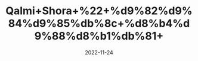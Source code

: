 ---
title: 'Qalmi+Shora+%22+%d9%82%d9%84%d9%85%db%8c+%d8%b4%d9%88%d8%b1%db%81+'
date: '2022-11-24' 
metatag: '' 
inventory: '0' 
draft: false 
# meta description 
shortDescripton: ''
description: 'Chemical+Extracts+%da%a9%d9%85%db%8c%da%a9%d9%84+%d8%b3%d8%aa'
longdescription: ''
tags: ''
brand: ''
subCategory: ''
unit: '50 gm-Pk'
sellCount: '0'
featured: False
# product Price
price: '40.0'
# Product Short Description
shortDescription: ''
productID: '6A32B1E5-AC47-ED11-996A-005056B3A416'
type: 'products'
category: 'Chemical+Extracts+%da%a9%d9%85%db%8c%da%a9%d9%84+%d8%b3%d8%aa' 
thumnailproduct: 'https://eraconnect.blob.core.windows.net/product-images/aminsaddiquidawakhana/ae585574-8c1b-4913-b9cc-3f693f540871.webp' 
images:
  - image: 'https://eraconnect.blob.core.windows.net/product-images/aminsaddiquidawakhana/ae585574-8c1b-4913-b9cc-3f693f540871.webp'  
Variants:
---